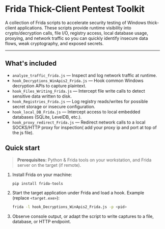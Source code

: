 # Frida Thick-Client Pentest Toolkit

A collection of Frida scripts to accelerate security testing of Windows thick-client applications. These scripts provide runtime visibility into crypto/decryption calls, file I/O, registry access, local database usage, proxying, and network traffic so you can quickly identify insecure data flows, weak cryptography, and exposed secrets.

---

## What's included

* `analyze_traffic_frida.js` — Inspect and log network traffic at runtime.
* `hook_Decryptions_WinApis2_Frida.js` — Hook common Windows decryption APIs to capture plaintext.
* `hook_Files_Writing_Frida.js` — Intercept file write calls to detect sensitive data written to disk.
* `hook_Registries_Frida.js` — Log registry reads/writes for possible secret storage or insecure configuration.
* `hook_local_DB_Frida.js` — Intercept access to local embedded databases (SQLite, LevelDB, etc.).
* `hook_proxy_redirect_Frida.js` — Redirect network calls to a local SOCKS/HTTP proxy for inspection( add your proxy ip and port at top of the js file).


## Quick start

> **Prerequisites:** Python & Frida tools on your workstation, and Frida server on the target (if remote).

1. Install Frida on your machine:

   ```bash
   pip install frida-tools
   ```

2. Start the target application under Frida and load a hook. Example (replace `<target.exe>`):

   ```bash
   frida -l hook_Decryptions_WinApis2_Frida.js -p <pid> 
   ```

3. Observe console output, or adapt the script to write captures to a file, database, or HTTP endpoint.

